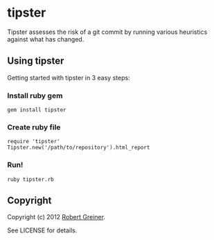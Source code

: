 tipster
========

Tipster assesses the risk of a git commit by running various heuristics against what has changed.

Using tipster
-------------------

Getting started with tipster in 3 easy steps:

### Install ruby gem

    gem install tipster

### Create ruby file

    require 'tipster'
    Tipster.new('/path/to/repository').html_report

### Run!

    ruby tipster.rb

Copyright
---------

Copyright (c) 2012 [Robert Greiner](http://creatingcode.com/quality).

See LICENSE for details.